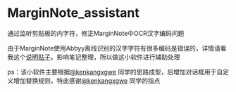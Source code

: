 # MarginNote_assistant
通过监听剪贴板的内字符，修正MarginNote中OCR汉字编码问题

由于MarginNote使用Abbyy离线识别的汉字字符有很多编码是错误的，详情请看我这个[说明贴子](https://bbs.marginnote.cn/t/topic/10155)。影响笔记整理，所以做这小软件进行辅助处理

ps：该小软件主要根据[@kenkangxgwe](https://github.com/kenkangxgwe) 同学的思路成型，后增加对话框用于自定义增加替换规则，特此感谢[@kenkangxgwe](https://github.com/kenkangxgwe) 同学的指点
